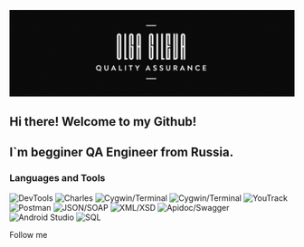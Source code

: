 ![Header](https://github.com/OGileva/OGileva/blob/main/assets/logo2.png)

## Hi there! Welcome to my Github!
## I`m begginer QA Engineer from Russia.

### Languages and Tools 
![DevTools](https://img.shields.io/badge/-DevTools-000004) ![Charles](https://img.shields.io/badge/-Charles-CFE3EB) ![Cygwin/Terminal](https://img.shields.io/badge/-Cygwin/Terminal-00F705) ![Cygwin/Terminal](https://img.shields.io/badge/-Figma-F76D5F) ![YouTrack](https://img.shields.io/badge/-YouTrack-825FF2) ![Postman](https://img.shields.io/badge/-Postman-F76836) ![JSON/SOAP](https://img.shields.io/badge/-JSON/SOAP-1D003E) ![XML/XSD](https://img.shields.io/badge/-XML/XSD-EB971E) ![Apidoc/Swagger](https://img.shields.io/badge/-Apidoc/Swagger-81B93E) ![Android Studio](https://img.shields.io/badge/-AndroidStudio-4081EC) ![SQL](https://img.shields.io/badge/-SQL-246FBC)

Follow me
